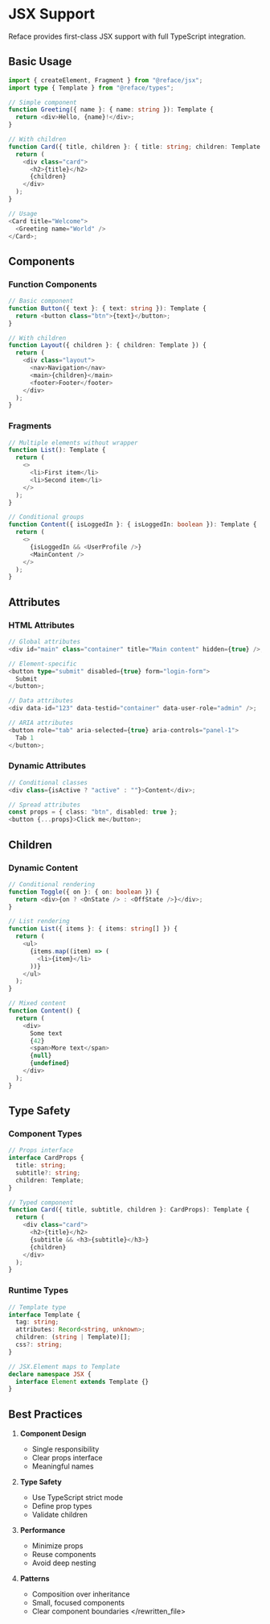 # JSX Support

Reface provides first-class JSX support with full TypeScript integration.

## Basic Usage

```typescript
import { createElement, Fragment } from "@reface/jsx";
import type { Template } from "@reface/types";

// Simple component
function Greeting({ name }: { name: string }): Template {
  return <div>Hello, {name}!</div>;
}

// With children
function Card({ title, children }: { title: string; children: Template }) {
  return (
    <div class="card">
      <h2>{title}</h2>
      {children}
    </div>
  );
}

// Usage
<Card title="Welcome">
  <Greeting name="World" />
</Card>;
```

## Components

### Function Components

```typescript
// Basic component
function Button({ text }: { text: string }): Template {
  return <button class="btn">{text}</button>;
}

// With children
function Layout({ children }: { children: Template }) {
  return (
    <div class="layout">
      <nav>Navigation</nav>
      <main>{children}</main>
      <footer>Footer</footer>
    </div>
  );
}
```

### Fragments

```typescript
// Multiple elements without wrapper
function List(): Template {
  return (
    <>
      <li>First item</li>
      <li>Second item</li>
    </>
  );
}

// Conditional groups
function Content({ isLoggedIn }: { isLoggedIn: boolean }): Template {
  return (
    <>
      {isLoggedIn && <UserProfile />}
      <MainContent />
    </>
  );
}
```

## Attributes

### HTML Attributes

```typescript
// Global attributes
<div id="main" class="container" title="Main content" hidden={true} />;

// Element-specific
<button type="submit" disabled={true} form="login-form">
  Submit
</button>;

// Data attributes
<div data-id="123" data-testid="container" data-user-role="admin" />;

// ARIA attributes
<button role="tab" aria-selected={true} aria-controls="panel-1">
  Tab 1
</button>;
```

### Dynamic Attributes

```typescript
// Conditional classes
<div class={isActive ? "active" : ""}>Content</div>;

// Spread attributes
const props = { class: "btn", disabled: true };
<button {...props}>Click me</button>;
```

## Children

### Dynamic Content

```typescript
// Conditional rendering
function Toggle({ on }: { on: boolean }) {
  return <div>{on ? <OnState /> : <OffState />}</div>;
}

// List rendering
function List({ items }: { items: string[] }) {
  return (
    <ul>
      {items.map((item) => (
        <li>{item}</li>
      ))}
    </ul>
  );
}

// Mixed content
function Content() {
  return (
    <div>
      Some text
      {42}
      <span>More text</span>
      {null}
      {undefined}
    </div>
  );
}
```

## Type Safety

### Component Types

```typescript
// Props interface
interface CardProps {
  title: string;
  subtitle?: string;
  children: Template;
}

// Typed component
function Card({ title, subtitle, children }: CardProps): Template {
  return (
    <div class="card">
      <h2>{title}</h2>
      {subtitle && <h3>{subtitle}</h3>}
      {children}
    </div>
  );
}
```

### Runtime Types

```typescript
// Template type
interface Template {
  tag: string;
  attributes: Record<string, unknown>;
  children: (string | Template)[];
  css?: string;
}

// JSX.Element maps to Template
declare namespace JSX {
  interface Element extends Template {}
}
```

## Best Practices

1. **Component Design**

   - Single responsibility
   - Clear props interface
   - Meaningful names

2. **Type Safety**

   - Use TypeScript strict mode
   - Define prop types
   - Validate children

3. **Performance**

   - Minimize props
   - Reuse components
   - Avoid deep nesting

4. **Patterns**
   - Composition over inheritance
   - Small, focused components
   - Clear component boundaries
     </rewritten_file>
